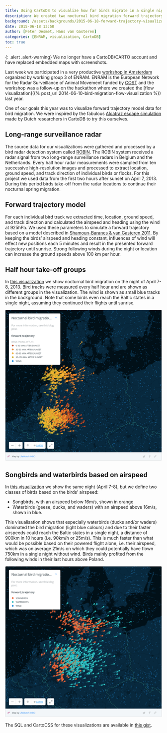 ```yaml
---
title: Using CartoDB to visualize how far birds migrate in a single night
description: We created two nocturnal bird migration forward trajectory visualizations for ENRAM.
background: /assets/backgrounds/2015-06-18-forward-trajectory-visualizations.jpg
date: 2015-06-18 13:50
author: [Peter Desmet, Hans van Gasteren]
categories: [ENRAM, visualization, CartoDB]
toc: true
---
```


{: .alert .alert-warning}
We no longer have a CartoDB/CARTO account and have replaced embedded maps with screenshots.

Last week we participated in a very productive [workshop in Amsterdam](http://www.enram.eu/activities/visualisations-from-show-cases-to-production) organized by working group 3 of ENRAM. ENRAM is the European Network for the Radar Surveillance of Animal Movement funded by [COST](http://cost.eu/) and the workshop was a follow-up on the hackathon where we created the [flow visualization]({% post_url 2014-06-10-bird-migration-flow-visualization %}) last year.

One of our goals this year was to visualize forward trajectory model data for bird migration. We were inspired by the fabulous [Alcatraz escape simulation](http://rolfhut.nl/alcatrazenglish/) made by Dutch researchers in CartoDB to try this ourselves.

## Long-range surveillance radar

The source data for our visualizations were gathered and processed by a bird radar detection system called [ROBIN](http://www.robinradar.com). The ROBIN system received a radar signal from two long-range surveillance radars in Belgium and the Netherlands. Every half hour radar measurements were sampled from ten successive high-resolution images and processed to extract location, ground speed, and track direction of individual birds or flocks. For this project we used data from the first two hours after sunset on April 7, 2013. During this period birds take-off from the radar locations to continue their nocturnal spring migration.

## Forward trajectory model

For each individual bird track we extracted time, location, ground speed, and track direction and calculated the airspeed and heading using the wind at 925hPa. We used these parameters to simulate a forward trajectory based on a model described in [Shamoun-Baranes & van Gasteren 2011](https://doi.org/10.1016/j.anbehav.2011.01.003). By keeping the birds’ airspeed and heading constant, influences of wind will effect new positions each 5 minutes and result in the presented forward trajectory until sunrise. Strong following winds during the night or location can increase the ground speeds above 100 km per hour.

## Half hour take-off groups

In [this visualization](https://inbo.cartodb.com/u/lifewatch/viz/eb60c596-1060-11e5-aa6e-0e853d047bba/public_map) we show nocturnal bird migration on the night of April 7-8, 2013. Bird tracks were measured every half hour and are shown as different groups in the visualization. The wind is shown as small blue tracks in the background. Note that some birds even reach the Baltic states in a single night, assuming they continued their flights until sunrise.

<!--<iframe width="100%" height="700" frameborder="0" src="https://inbo.carto.com/u/lifewatch/builder/eb60c596-1060-11e5-aa6e-0e853d047bba/embed" allowfullscreen webkitallowfullscreen mozallowfullscreen oallowfullscreen msallowfullscreen></iframe>-->
![map-1](/assets/images/2015-06-18-forward-trajectory-visualizations-map-1.png)

## Songbirds and waterbirds based on airspeed

In [this visualization](https://inbo.cartodb.com/u/lifewatch/viz/88c30be4-1063-11e5-a9ae-0e853d047bba/public_map) we show the same night (April 7-8), but we define two classes of birds based on the birds’ airspeed:

* Songbirds, with an airspeed below 16m/s, shown in orange
* Waterbirds (geese, ducks, and waders) with an airspeed above 16m/s, shown in blue.

This visualisation shows that especially waterbirds (ducks and/or waders) dominated the bird migration (light blue colours) and due to their faster airspeeds could reach the Baltic states in a single night, a distance of 900km in 10 hours (i.e. 90km/h or 25m/s). This is much faster than what would be possible based on their powered flight alone, i.e. their airspeed, which was on average 21m/s on which they could potentially have flown 750km in a single night without wind. Birds mainly profited from the following winds in their last hours above Poland.

<!--<iframe width="100%" height="700" frameborder="0" src="https://inbo.carto.com/u/lifewatch/builder/88c30be4-1063-11e5-a9ae-0e853d047bba/embed" allowfullscreen webkitallowfullscreen mozallowfullscreen oallowfullscreen msallowfullscreen></iframe>-->
![map-2](/assets/images/2015-06-18-forward-trajectory-visualizations-map-2.png)

The SQL and CartoCSS for these visualizations are available in [this gist](https://gist.github.com/peterdesmet/9934ed062ddaaba04963).
